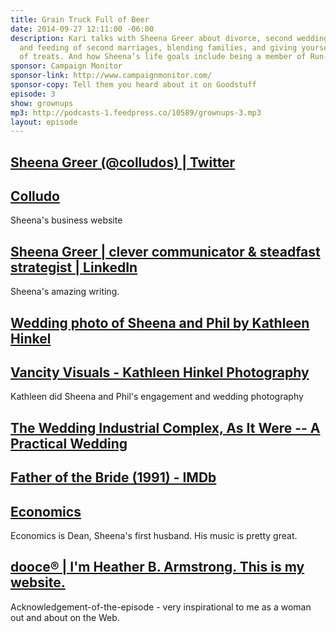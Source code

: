 ```yaml
---
title: Grain Truck Full of Beer
date: 2014-09-27 12:11:00 -06:00
description: Kari talks with Sheena Greer about divorce, second weddings, the care
  and feeding of second marriages, blending families, and giving yourself gifts instead
  of treats. And how Sheena’s life goals include being a member of Run-DMC.
sponsor: Campaign Monitor
sponsor-link: http://www.campaignmonitor.com/
sponsor-copy: Tell them you heard about it on Goodstuff
episode: 3
show: grownups
mp3: http://podcasts-1.feedpress.co/10589/grownups-3.mp3
layout: episode
---
```


## [Sheena Greer (@colludos) | Twitter](https://twitter.com/colludos)

## [Colludo](http://colludo.ca/)
Sheena's business website

## [Sheena Greer | clever communicator & steadfast strategist | LinkedIn](http://www.linkedin.com/today/author/170748221-Sheena-Greer)
Sheena's amazing writing.

## [Wedding photo of Sheena and Phil by Kathleen Hinkel](https://twitter.com/colludos/status/514148433217585152)

## [Vancity Visuals - Kathleen Hinkel Photography](http://www.kathleenhinkelphotography.com/portfolio.html?folio=portfolios)
Kathleen did Sheena and Phil's engagement and wedding photography

## [The Wedding Industrial Complex, As It Were -- A Practical Wedding](http://apracticalwedding.com/2009/04/wedding-industrial-complex-as-it-were/)

## [Father of the Bride (1991) - IMDb](http://www.imdb.com/title/tt0101862/)

## [Economics](http://economics.bandcamp.com/)
Economics is Dean, Sheena's first husband. His music is pretty great.

## [dooce® | I'm Heather B. Armstrong. This is my website.](http://dooce.com/)
Acknowledgement-of-the-episode - very inspirational to me as a woman out and about on the Web.
